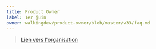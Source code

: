 ```yaml
---
title: Product Owner
label: 1er juin
owner: walkingdev/product-owner/blob/master/v33/faq.md
---
```


> [Lien vers l'organisation](http://walkingdev.fr)
